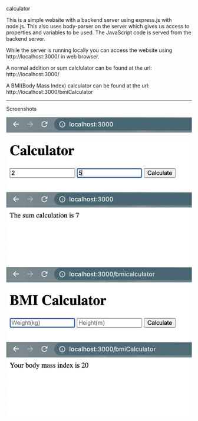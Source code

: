 calculator

This is a simple website with a backend server using express.js with node.js. This also uses body-parser on the server which gives us access to properties and variables to be used. The JavaScript code is served from the backend server.

While the server is running locally you can access the website using http://localhost:3000/ in web browser.

A normal addition or sum calclulator can be found at the url: http://localhost:3000/

A BMI(Body Mass Index) calculator can be found at the url: http://localhost:3000/bmiCalculator

---

Screenshots

<img src="images/calculator-input.png">
<img src="images/calculator-sum-result.png">
<img src="images/bmi-calculator-input.png">
<img src="images/bmi-calculator-result.png">
